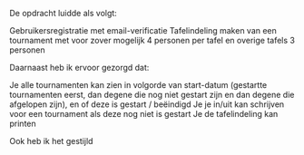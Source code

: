 De opdracht luidde als volgt:

Gebruikersregistratie met email-verificatie
Tafelindeling maken van een tournament met voor zover mogelijk 4 personen per tafel en overige tafels 3 personen


Daarnaast heb ik ervoor gezorgd dat:

Je alle tournamenten kan zien in volgorde van start-datum (gestartte tournamenten eerst, dan degene die nog niet gestart zijn en dan degene die afgelopen zijn), en of deze is gestart / beëindigd
Je je in/uit kan schrijven voor een tournament als deze nog niet is gestart
Je de tafelindeling kan printen

Ook heb ik het gestijld
